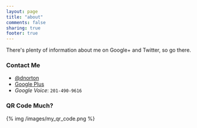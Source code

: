```yaml
---
layout: page
title: "about"
comments: false
sharing: true
footer: true
---
```


There's plenty of information about me on Google+ and Twitter, so go there.

### Contact Me

* [@dnorton](http://twitter.com/dnorton)
* [Google Plus](https://plus.google.com/100137691855191006154/posts)
* _Google Voice_: `201-490-9616`

### QR Code Much?

{% img /images/my_qr_code.png %}

